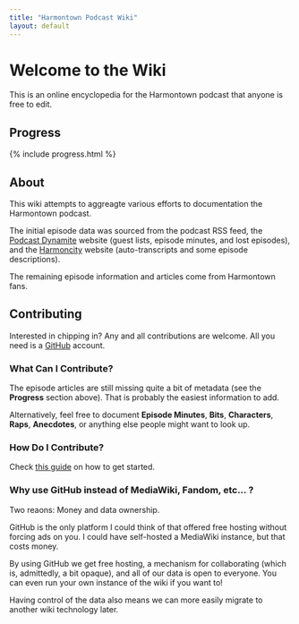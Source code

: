 ```yaml
---
title: "Harmontown Podcast Wiki"
layout: default
---
```


# Welcome to the Wiki
This is an online encyclopedia for the Harmontown podcast that anyone is free to edit.

## Progress
{% include progress.html %}

## About
This wiki attempts to aggreagte various efforts to documentation the Harmontown podcast.

The initial episode data was sourced from the podcast RSS feed, the [Podcast Dynamite](https://podcastdynamite.com) website (guest lists, episode minutes, and lost episodes), and the [Harmoncity](http://harmon.city) website (auto-transcripts and some episode descriptions).

The remaining episode information and articles come from Harmontown fans.

## Contributing

Interested in chipping in?  Any and all contributions are welcome.  All you need is a [GitHub](https://github.com) account.

### What Can I Contribute?

The episode articles are still missing quite a bit of metadata (see the **Progress** section above).  That is probably the easiest information to add.

Alternatively, feel free to document **Episode Minutes**, **Bits**, **Characters**, **Raps**, **Anecdotes**, or anything else people might want to look up.

### How Do I Contribute?

Check [this guide](/getting-started) on how to get started.

### Why use GitHub instead of MediaWiki, Fandom, etc... ?

Two reaons:  Money and data ownership.

GitHub is the only platform I could think of that offered free hosting without forcing ads on you.  I could have self-hosted a MediaWiki instance, but that costs money.

By using GitHub we get free hosting, a mechanism for collaborating (which is, admittedly, a bit opaque), and all of our data is open to everyone.  You can even run your own instance of the wiki if you want to!

Having control of the data also means we can more easily migrate to another wiki technology later.

